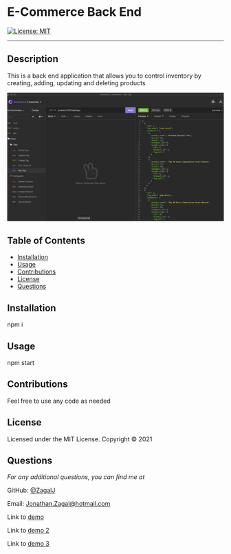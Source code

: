 # E-Commerce Back End

[![License: MIT](https://img.shields.io/badge/License-MIT-yellow.svg)](https://opensource.org/licenses/MIT)

---

## Description
This is a back end application that allows you to control inventory by creating, adding, updating and deleting products

![In Insomnia Core, the user tests “GET tags,” “GET Categories,” and “GET All Products.”.](./Assets/sc1.png)

## Table of Contents
* [Installation](#installation)
* [Usage](#usage)
* [Contributions](#contributions)
* [License](#license)
* [Questions](#questions)

## Installation
npm i

## Usage
npm start

## Contributions
Feel free to use any code as needed

## License 
Licensed under the MIT License. Copyright © 2021

## Questions
*For any additional questions, you can find me at* 

GitHub: [@ZagalJ](https://github.com/ZagalJ/)

Email: [Jonathan.Zagal@hotmail.com](mailto:Jonathan.Zagal@hotmail.com)

Link to [demo](https://watch.screencastify.com/v/qKxNUjmikBJemNg8Ca6V)

Link to [demo 2](https://watch.screencastify.com/v/6spvSkTGDk6An4m2u1wS)

Link to [demo 3](https://watch.screencastify.com/v/UJe5nfdn7pUn7bcpijRR)
